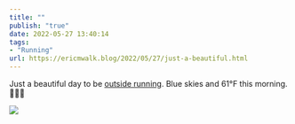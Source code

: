 ```yaml
---
title: ""
publish: "true"
date: 2022-05-27 13:40:14
tags:
- "Running"
url: https://ericmwalk.blog/2022/05/27/just-a-beautiful.html
---
```

Just a beautiful day to be [outside running](http://www.strava.com/activities/7211639214).  Blue skies and 61°F this morning. 🏃🏻‍♂️


![](https://ericmwalk.blog/uploads/2022/b83ca36c0a.jpg)